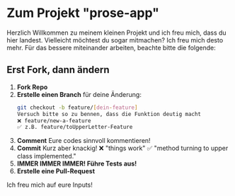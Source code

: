 # Zum Projekt "prose-app"

Herzlich Willkommen zu meinem kleinen Projekt und ich freu mich, dass du hier landest. 
Vielleicht möchtest du sogar mitmachen? Ich freu mich desto mehr. Für das bessere 
miteinander arbeiten, beachte bitte die folgende:    


## Erst Fork, dann ändern

1. **Fork Repo**
2. **Erstelle einen Branch** für deine Änderung:  
   ```bash
   git checkout -b feature/[dein-feature]
   Versuch bitte so zu bennen, dass die Funktion deutig macht
   ❌ feature/new-a-feature 
   ✅ z.B. feature/toUpperLetter-Feature 
3. **Comment**
   Eure codes sinnvoll kommentieren!
4. **Commit**
   Kurz aber knackig! 
   ❌ "things work"
   ✅ "method turning to upper class implemented."
5. **IMMER IMMER IMMER! Führe Tests aus!**
6. **Erstelle eine Pull-Request**

Ich freu mich auf eure Inputs!
